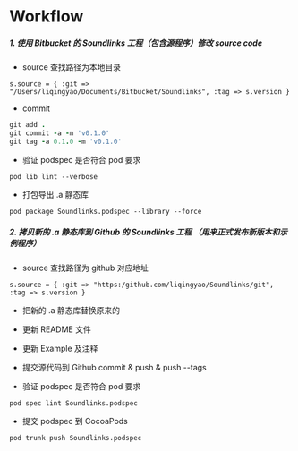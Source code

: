# Workflow

##### 1. 使用 Bitbucket 的 Soundlinks 工程（包含源程序）修改 source code

- source 查找路径为本地目录

`s.source = { :git => "/Users/liqingyao/Documents/Bitbucket/Soundlinks", :tag => s.version }`

- commit

```ruby
git add .
git commit -a -m 'v0.1.0'
git tag -a 0.1.0 -m 'v0.1.0'
```

- 验证 podspec 是否符合 pod 要求

`pod lib lint --verbose`

- 打包导出 .a 静态库

`pod package Soundlinks.podspec --library --force`


##### 2. 拷贝新的 .a 静态库到 Github 的 Soundlinks 工程 （用来正式发布新版本和示例程序）

- source 查找路径为 github 对应地址

`s.source = { :git => "https:/github.com/liqingyao/Soundlinks/git", :tag => s.version }`

- 把新的 .a 静态库替换原来的

- 更新 README 文件

- 更新 Example 及注释

- 提交源代码到 Github commit & push & push --tags

- 验证 podspec 是否符合 pod 要求

`pod spec lint Soundlinks.podspec`

- 提交 podspec 到 CocoaPods

`pod trunk push Soundlinks.podspec`
